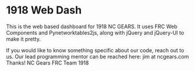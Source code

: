 # 1918 Web Dash
This is the web based dashboard for 1918 NC GEARS.
It uses FRC Web Components and Pynetworktables2js, along with jQuery and jQuery-UI to make it pretty.

If you would like to know something specific about our code, reach out to us.  Our lead programming mentor can be reached here: jim at ncgears.com
Thanks!
NC Gears FRC Team 1918
